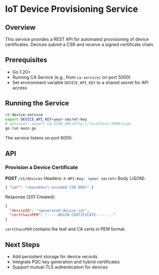 # IoT Device Provisioning Service

## Overview
This service provides a REST API for automated provisioning of device certificates. Devices submit a CSR and receive a signed certificate chain.

## Prerequisites
- Go 1.20+
- Running CA Service (e.g., from `ca-service/` on port 5000)
- Set environment variable `DEVICE_API_KEY` to a shared secret for API access

## Running the Service
```bash
cd device-service
export DEVICE_API_KEY=your-secret-key
# optional: export CA_SIGN_URL=http://localhost:5000/sign
go run main.go
```

The service listens on port 6000.

## API

### Provision a Device Certificate
**POST** `/v1/devices`
Headers:
  `X-API-Key: <your secret>`
Body (JSON):
```json
{ "csr": "<base64url-encoded CSR DER>" }
```
Response (201 Created):
```json
{
  "deviceID": "<generated-device-id>",
  "certChainPEM": "-----BEGIN CERTIFICATE-----..."
}
```

`certChainPEM` contains the leaf and CA certs in PEM format.

## Next Steps
- Add persistent storage for device records
- Integrate PQC key generation and hybrid certificates
- Support mutual-TLS authentication for devices